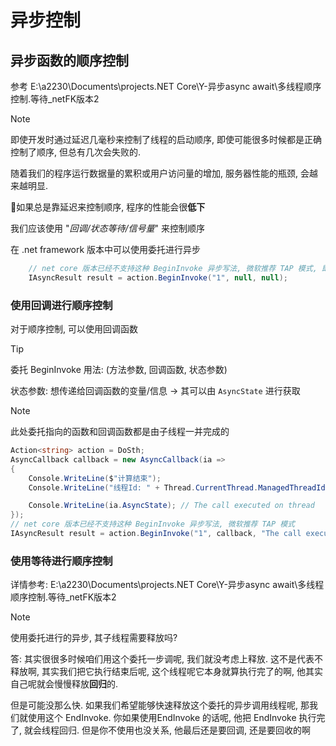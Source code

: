 # 异步控制

## 异步函数的顺序控制

参考 E:\a2230\Documents\projects\.NET Core\Y-异步async await\多线程顺序控制.等待_netFK版本2

> [!NOTE]
>
> 即使开发时通过延迟几毫秒来控制了线程的启动顺序, 即使可能很多时候都是正确控制了顺序, 但总有几次会失败的.
>
> 随着我们的程序运行数据量的累积或用户访问量的增加,
> 服务器性能的瓶颈, 会越来越明显.
>
> 🌟如果总是靠延迟来控制顺序, 程序的性能会很**低下**
>
> 我们应该使用 "*回调/状态等待/信号量*" 来控制顺序

在 .net framework 版本中可以使用委托进行异步

```csharp
    // net core 版本已经不支持这种 BeginInvoke 异步写法, 微软推荐 TAP 模式, 即: Task
    IAsyncResult result = action.BeginInvoke("1", null, null);
```

### 使用回调进行顺序控制

对于顺序控制, 可以使用回调函数

> [!TIP]
>
> 委托 BeginInvoke 用法: (方法参数, 回调函数, 状态参数)
>
> 状态参数: 想传递给回调函数的变量/信息 -> 其可以由 `AsyncState` 进行获取

> [!NOTE]
>
> 此处委托指向的函数和回调函数都是由子线程一并完成的

```csharp
Action<string> action = DoSth;
AsyncCallback callback = new AsyncCallback(ia =>
{
    Console.WriteLine($"计算结束");
    Console.WriteLine("线程Id: " + Thread.CurrentThread.ManagedThreadId);

    Console.WriteLine(ia.AsyncState); // The call executed on thread
});
// net core 版本已经不支持这种 BeginInvoke 异步写法, 微软推荐 TAP 模式
IAsyncResult result = action.BeginInvoke("1", callback, "The call executed on thread");
```

### 使用等待进行顺序控制

详情参考: E:\a2230\Documents\projects\.NET Core\Y-异步async await\多线程顺序控制.等待_netFK版本2

> [!NOTE]
>
> 使用委托进行的异步, 其子线程需要释放吗?
>
> 答: 其实很很多时候咱们用这个委托一步调呢, 我们就没考虑上释放. 这不是代表不释放啊, 其实我们把它执行结束后呢, 这个线程呢它本身就算执行完了的啊, 他其实自己呢就会慢慢释放**回归**的.
>
> 但是可能没那么快. 如果我们希望能够快速释放这个委托的异步调用线程呢, 那我们就使用这个 EndInvoke. 你如果使用EndInvoke 的话呢, 他把 EndInvoke 执行完了, 就会线程回归.
> 但是你不使用也没关系, 他最后还是要回调, 还是要回收的啊
